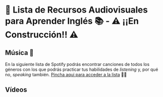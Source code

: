 # 📖 Lista de Recursos Audiovisuales para Aprender Inglés 📚  -  ⚠️ ¡¡En Construcción!! ⚠️

## Música 🎵
En la siguiente lista de Spotify podrás encontrar canciones de todos los géneros con los que podrás practicar tus habilidades de *listening* y, por qué no, *speaking* también. <a href="https://open.spotify.com/playlist/7gyvu2Pota1vRy2fhJTUxX?si=44381712ded243ee">Pincha aqui para acceder a la lista</a> 🤘🎼

## Vídeos
